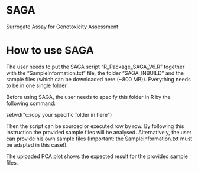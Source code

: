 # SAGA
Surrogate Assay for Genotoxicity Assessment

# How to use SAGA
The user needs to put the SAGA script “R_Package_SAGA_V6.R” together with the “SampleInformation.txt”
file, the folder “SAGA_INBUILD” and the sample files (which can be downloaded here (~800 MB)). Everything needs to be in one single folder.

Before using SAGA, the user needs to specify this folder in R by the following command:

setwd("c:/opy your specific folder in here")

Then the script can be sourced or executed row by row. By following this instruction the provided sample files will be analysed. Alternatively, the user can provide his own sample files (Important: the Sampleinformation.txt must be adapted in this case!).

The uploaded PCA plot shows the expected result for the provided sample files.






